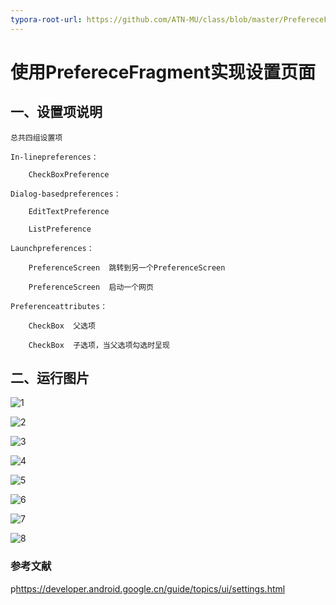 ```yaml
---
typora-root-url: https://github.com/ATN-MU/class/blob/master/PrefereceFragment/capture
---
```


# 使用PrefereceFragment实现设置页面

## 一、设置项说明

```
总共四组设置项

In-linepreferences：

	CheckBoxPreference

Dialog-basedpreferences：

	EditTextPreference

	ListPreference

Launchpreferences：

	PreferenceScreen  跳转到另一个PreferenceScreen

	PreferenceScreen  启动一个网页

Preferenceattributes：

	CheckBox  父选项

	CheckBox  子选项，当父选项勾选时呈现
```

## 二、运行图片

![1](./1.png)

![2](/2.png)

![3](/3.png)

![4](/4.png)

![5](/5.png)

![6](/6.png)

![7](/7.png)

![8](/8.jpg)

### 参考文献

p<https://developer.android.google.cn/guide/topics/ui/settings.html>
